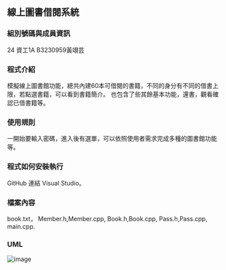 ## 線上圖書借閱系統

### 組別號碼與成員資訊
24
資工1A
B3230959黃翊芸
### 程式介紹
模擬線上圖書館功能，總共內建60本可借閱的書籍，不同的身分有不同的借書上限，若點選書籍，可以看到書籍簡介。
也包含了些其餘基本功能，還書，觀看確認已借書籍等。
### 使用規則
一開始要輸入密碼，進入後有選單，可以依照使用者需求完成多種的圖書館功能等。

### 程式如何安裝執行
GitHub 連結 Visual Studio。

### 檔案內容
book.txt，
Member.h,Member.cpp,
Book.h,Book.cpp,
Pass.h,Pass.cpp,
main.cpp.

### UML
![image](https://github.com/user-attachments/assets/d30c7f93-b511-4a13-8192-e43803736a21)
